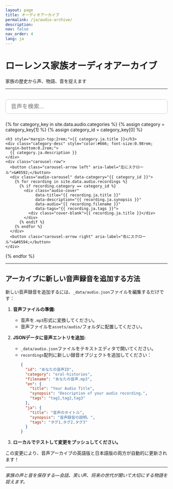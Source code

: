 ```yaml
---
layout: page
title: オーディオアーカイブ
permalink: /ja/audio-archive/
description: 
nav: false
nav_order: 4
lang: ja
---
```


# ローレンス家族オーディオアーカイブ
家族の歴史から声、物語、音を捉えます

---

<!-- Search Bar -->
<div style="width: 100%; margin: 2rem 0 1.5rem 0; text-align: center;">
  <input id="audioSearchInput" type="text" placeholder="音声を検索..." style="width: 100%; padding: 0.7rem 1rem; font-size: 1.1rem; border-radius: 8px; border: 1px solid #ccc;">
</div>

<!-- Netflix-style Audio Gallery by Category with Carousel -->
<div class="audio-gallery-section">
  {% for category_key in site.data.audio.categories %}
    {% assign category = category_key[1] %}
    {% assign category_id = category_key[0] %}
    
    <h3 style="margin-top:2rem;">{{ category.ja.title }}</h3>
    <div class="category-desc" style="color:#666; font-size:0.98rem; margin-bottom:0.2rem;">
      {{ category.ja.description }}
    </div>
    <div class="carousel-row">
      <button class="carousel-arrow left" aria-label="左にスクロール">&#8592;</button>
      <div class="audio-carousel" data-category="{{ category_id }}">
        {% for recording in site.data.audio.recordings %}
          {% if recording.category == category_id %}
            <div class="audio-cover" 
                 data-title="{{ recording.ja.title }}" 
                 data-description="{{ recording.ja.synopsis }}" 
                 data-audio="{{ recording.filename }}" 
                 data-tags="{{ recording.ja.tags }}">
              <div class="cover-blank">{{ recording.ja.title }}</div>
            </div>
          {% endif %}
        {% endfor %}
      </div>
      <button class="carousel-arrow right" aria-label="右にスクロール">&#8594;</button>
    </div>
  {% endfor %}
</div>

<!-- Modal for audio details -->
<div id="audioModal" class="audio-modal" style="display:none;">
  <div class="audio-modal-content">
    <span class="audio-modal-close">&times;</span>
    <h3 id="modalTitle">音声タイトル</h3>
    <p id="modalDescription">音声の説明がここに入ります。</p>
    <button id="modalPlayBtn" style="margin-top:1rem; padding:0.5rem 1.5rem; font-size:1rem;">▶ 再生</button>
  </div>
</div>

<style>
.carousel-row {
  display: flex;
  align-items: center;
  margin: 1.5rem 0 2.5rem 0;
  width: 100%;
  max-width: 100%;
  box-sizing: border-box;
}
.audio-carousel {
  display: flex;
  overflow-x: auto;
  scroll-behavior: smooth;
  gap: 1.5rem;
  padding: 1rem 0;
  flex: 1 1 auto;
  width: 100%;
  max-width: 100%;
  box-sizing: border-box;
}
.audio-cover {
  flex: 0 0 160px;
  width: 160px;
  height: 160px;
  cursor: pointer;
  transition: transform 0.2s;
  display: flex;
  align-items: flex-end;
}
.audio-cover:hover {
  transform: scale(1.05);
}
.cover-blank {
  background: linear-gradient(135deg, #e0e0e0 60%, #bdbdbd 100%);
  border-radius: 12px;
  width: 100%;
  height: 100%;
  display: flex;
  align-items: flex-end;
  justify-content: center;
  font-size: 1.05rem;
  font-weight: 600;
  color: #555;
  padding: 1rem;
  box-shadow: 0 2px 8px rgba(0,0,0,0.07);
  text-align: center;
}
.carousel-arrow {
  background: #fff;
  border: 1px solid #ccc;
  border-radius: 50%;
  width: 38px;
  height: 38px;
  font-size: 1.5rem;
  color: #888;
  cursor: pointer;
  margin: 0 0.5rem;
  display: flex;
  align-items: center;
  justify-content: center;
  box-shadow: 0 2px 8px rgba(0,0,0,0.07);
  transition: background 0.2s, color 0.2s;
  z-index: 2;
}
.carousel-arrow:hover {
  background: #e50914;
  color: #fff;
}
.carousel-arrow[disabled] {
  opacity: 0.3;
  pointer-events: none;
}
.audio-modal {
  position: fixed;
  z-index: 1000;
  left: 0; top: 0; width: 100vw; height: 100vh;
  background: rgba(0,0,0,0.5);
  display: flex;
  align-items: center;
  justify-content: center;
}
.audio-modal-content {
  background: #fff;
  border-radius: 10px;
  padding: 2rem 2.5rem;
  max-width: 400px;
  width: 90vw;
  box-shadow: 0 4px 24px rgba(0,0,0,0.15);
  position: relative;
  text-align: center;
}
.audio-modal-close {
  position: absolute;
  top: 1rem; right: 1.2rem;
  font-size: 2rem;
  color: #888;
  cursor: pointer;
}
#audioModal #modalPlayBtn {
  background: #e50914;
  color: #fff;
  border: none;
  border-radius: 5px;
  cursor: pointer;
}
@media (max-width: 600px) {
  .audio-cover {
    flex: 0 0 100px;
    width: 100px;
    height: 100px;
  }
  .cover-blank {
    font-size: 0.85rem;
    padding: 0.5rem;
  }
}
.category-desc {
  width: 100%;
  max-width: 100%;
  box-sizing: border-box;
}
</style>

<script>
document.addEventListener('DOMContentLoaded', function() {
  // Audio modal logic
  const audioCovers = document.querySelectorAll('.audio-cover');
  const audioModal = document.getElementById('audioModal');
  const modalTitle = document.getElementById('modalTitle');
  const modalDescription = document.getElementById('modalDescription');
  const modalPlayBtn = document.getElementById('modalPlayBtn');
  const audioClose = document.querySelector('.audio-modal-close');

  audioCovers.forEach(cover => {
    cover.addEventListener('click', function() {
      modalTitle.textContent = cover.getAttribute('data-title');
      modalDescription.textContent = cover.getAttribute('data-description');
      const audioFile = cover.getAttribute('data-audio');
      
      modalPlayBtn.onclick = function() {
        // For now, just show an alert. In the future, you could implement actual audio playback
        alert('音声再生がここで開きます: ' + audioFile);
        // Example of what you could do:
        // window.open('{{ "/assets/audio/" | relative_url }}' + audioFile, '_blank');
      };
      
      audioModal.style.display = 'flex';
    });
  });

  audioClose.addEventListener('click', function() {
    audioModal.style.display = 'none';
  });

  window.addEventListener('click', function(event) {
    if (event.target === audioModal) {
      audioModal.style.display = 'none';
    }
  });

  // Carousel arrow logic
  const leftArrows = document.querySelectorAll('.carousel-arrow.left');
  const rightArrows = document.querySelectorAll('.carousel-arrow.right');

  leftArrows.forEach(arrow => {
    arrow.addEventListener('click', function() {
      const carousel = arrow.parentNode.querySelector('.audio-carousel');
      const cover = carousel.querySelector('.audio-cover');
      let scrollAmount = cover ? cover.offsetWidth + 24 : 180;
      carousel.scrollBy({ left: -scrollAmount, behavior: 'smooth' });
    });
  });

  rightArrows.forEach(arrow => {
    arrow.addEventListener('click', function() {
      const carousel = arrow.parentNode.querySelector('.audio-carousel');
      const cover = carousel.querySelector('.audio-cover');
      let scrollAmount = cover ? cover.offsetWidth + 24 : 180;
      carousel.scrollBy({ left: scrollAmount, behavior: 'smooth' });
    });
  });

  // Audio search filter
  const searchInput = document.getElementById('audioSearchInput');
  searchInput.addEventListener('input', function() {
    const query = searchInput.value.trim().toLowerCase();
    let anyVisible = false;
    document.querySelectorAll('.carousel-row').forEach(function(row) {
      const carousel = row.querySelector('.audio-carousel');
      let covers = carousel ? carousel.querySelectorAll('.audio-cover') : [];
      let visibleCount = 0;
      covers.forEach(function(cover) {
        const title = cover.getAttribute('data-title') || '';
        const description = cover.getAttribute('data-description') || '';
        const tags = cover.getAttribute('data-tags') || '';
        const match = title.toLowerCase().includes(query) || description.toLowerCase().includes(query) || tags.toLowerCase().includes(query);
        cover.style.display = match ? '' : 'none';
        if (match) visibleCount++;
      });
      row.style.display = (visibleCount > 0) ? '' : 'none';
      if (visibleCount > 0) anyVisible = true;
    });
  });
});
</script>

---

## アーカイブに新しい音声録音を追加する方法

新しい音声録音を追加するには、`_data/audio.json`ファイルを編集するだけです：

1. **音声ファイルの準備:**
   - 音声を`.mp3`形式に変換してください。
   - 音声ファイルを`assets/audio/`フォルダに配置してください。

2. **JSONデータに音声エントリを追加:**
   - `_data/audio.json`ファイルをテキストエディタで開いてください。
   - `recordings`配列に新しい録音オブジェクトを追加してください：
     ```json
     {
       "id": "あなたの音声ID",
       "category": "oral-histories",
       "filename": "あなたの音声.mp3",
       "en": {
         "title": "Your Audio Title",
         "synopsis": "Description of your audio recording.",
         "tags": "tag1,tag2,tag3"
       },
       "ja": {
         "title": "音声のタイトル",
         "synopsis": "音声録音の説明。",
         "tags": "タグ1,タグ2,タグ3"
       }
     }
     ```

3. **ローカルでテストして変更をプッシュしてください。**

この変更により、音声アーカイブの英語版と日本語版の両方が自動的に更新されます！

---

*家族の声と音を保存する—会話、笑い声、将来の世代が聞いて大切にする物語を捉えます。* 